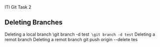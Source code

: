 ITI Git Task 2

## Deleting Branches
Deleting a local branch
\git branch -d test`
\git branch -d test`
Deleting a remot branch
Deleting a remot branch
git push origin --delete tes
